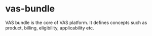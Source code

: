 vas-bundle
==========

VAS bundle is the core of VAS platform. It defines concepts such as product, billing, eligibility, applicability etc.
